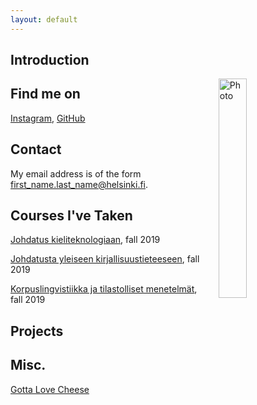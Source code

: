 ```yaml
---
layout: default
---
```


## Introduction

<img src="assets/images/me.jpg" alt="Photo" hspace="20" width="30%" align="right"/> 

## Find me on

[Instagram](https://instagram.com/vallankumous/), [GitHub](https://github.com/ssigrid)

## Contact

My email address is of the form first_name.last_name@helsinki.fi. 

## Courses I've Taken

[Johdatus kieliteknologiaan](https://courses.helsinki.fi/en/kik-405/130355898), fall 2019

[Johdatusta yleiseen kirjallisuustieteeseen](https://courses.helsinki.fi/en/ttk-yl110/130364403), fall 2019

[Korpuslingvistiikka ja tilastolliset menetelmät](https://courses.helsinki.fi/en/kik-404/130365670), fall 2019

## Projects

## Misc. 

[Gotta Love Cheese](https://en.wikipedia.org/wiki/Cheese) 
